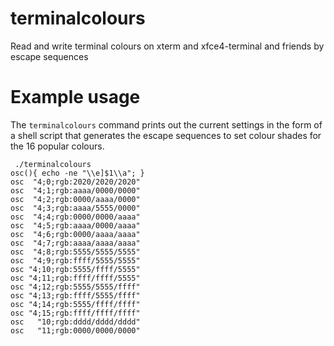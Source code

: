 # terminalcolours
Read and write terminal colours on xterm and xfce4-terminal and friends by escape sequences

# Example usage

The `terminalcolours` command prints out the current settings in the form of a shell script that generates the escape sequences to set colour shades for the 16 popular colours. 

     ./terminalcolours 
    osc(){ echo -ne "\\e]$1\\a"; }
    osc  "4;0;rgb:2020/2020/2020"
    osc  "4;1;rgb:aaaa/0000/0000"
    osc  "4;2;rgb:0000/aaaa/0000"
    osc  "4;3;rgb:aaaa/5555/0000"
    osc  "4;4;rgb:0000/0000/aaaa"
    osc  "4;5;rgb:aaaa/0000/aaaa"
    osc  "4;6;rgb:0000/aaaa/aaaa"
    osc  "4;7;rgb:aaaa/aaaa/aaaa"
    osc  "4;8;rgb:5555/5555/5555"
    osc  "4;9;rgb:ffff/5555/5555"
    osc "4;10;rgb:5555/ffff/5555"
    osc "4;11;rgb:ffff/ffff/5555"
    osc "4;12;rgb:5555/5555/ffff"
    osc "4;13;rgb:ffff/5555/ffff"
    osc "4;14;rgb:5555/ffff/ffff"
    osc "4;15;rgb:ffff/ffff/ffff"
    osc   "10;rgb:dddd/dddd/dddd"
    osc   "11;rgb:0000/0000/0000"

